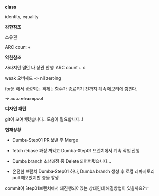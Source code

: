 **class** 

identity, equality



**강한참조**

소유권

ARC count +

**약한참조**

사라지던 말던 나 상관 안행! ARC count + x



weak 오버헤드 -> nil zeroing





for문 에서 생성되는 객체는 함수가 종료되기 전까지 계속 메모리에 쌓인다.

-> autoreleasepool







**디자인 패턴**





git이 꼬여버렸습니다.. 도움이 필요합니다..!

**현재상황**

- Dumba-Step01 PR 보낸 후 Merge

- fetch rebase 과정 까먹고 Dumba-Step01 브랜치에서 계속 작업 진행
- Dumba branch 소생과정 중 Delete 되어버렸습니다...
- 온전한 브랜치 Dumba-Step01 하나, Dumba branch 생성 후 로컬 레파지토리 pull 해보았지만 충돌 발생

commit이 Step01브랜치에서 꽤진행되어있는 상태인데 해결방법이 있을까요?ㅜ



